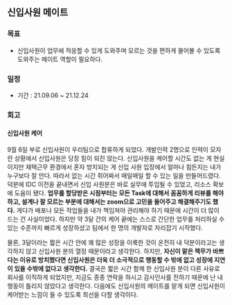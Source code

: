 ## 신입사원 메이트

### 목표

- 신입사원이 업무에 적응할 수 있게 도와주며 모르는 것을 편하게 물어볼 수 있도록 도와주는 메이트 역할이 필요하다. 

### 일정

- 기간 : 21.09.06 ~ 21.12.24

### 회고

#### 신입사원 케어

9월 6일 부로 신입사원이 우리팀으로 합류하게 되었다. 개발인력 2명으로 인력이 모자란 상황에서 신입사원은 당장 힘이 되진 않는다. 신입사원을 케어할 시간도 없는 게 현실이지만 재택근무 환경에서 혼자 방치되는 게 신입 사원 입장에서 얼마나 힘든지는 내가 누구보다 잘 안다. 따라서 없는 시간 쥐어짜서 매일매일 할 수 있는 일을 만들어드렸다. 덕분에 IDC 이전을 끝내면서 신입 사원분은 바로 실무에 투입될 수 있었고, 리소스 확보에 도움이 됐다. **업무를 할당받은 시점부터는 모든 Task에 대해서 꼼꼼하게 리뷰를 해야하고, 설계나 잘 모르는 부분에 대해서는 zoom으로 고민을 들어주고 해결해주기도 했다.** 게다가 배포나 모든 작업들을 내가 책임져야 관리해야 하기 때문에 시간이 더 많이 드는 건 사실이었다. 하지만 약 3달 간의 케어 끝에는 스스로 간단한 업무를 처리하실 수 있는 수준까지 빠르게 성장하셨고 팀에서 한 명의 개발자로 자리잡기 시작했다.

물론, 3달이라는 짧은 시간 안에 꽤 많은 성장을 이룩한 것이 온전히 내 덕분이라고는 생각하지 않고 신입사원 분의 열정 때문이라고 생각한다. 하지만, **자신이 맡은 책무가 바쁘다는 이유로 방치했다면 신입사원은 더욱 더 소극적으로 행동할 수 밖에 없고 성장에 지연이 있을 수밖에 없다고 생각한다.** 결국은 짧은 시간 함께 한 신입사원 분이 다른 사유로 회사를 이직하게 되었지만, 지금도 종종 연락을 하시고 감사인사를 전하기 때문에 난 내 행동이 틀리지 않았다고 생각한다. 다음에도 신입사원의 메이트를 맡게 되면 신입사원이 케어받는 느낌이 들 수 있도록 최선을 다할 생각이다.